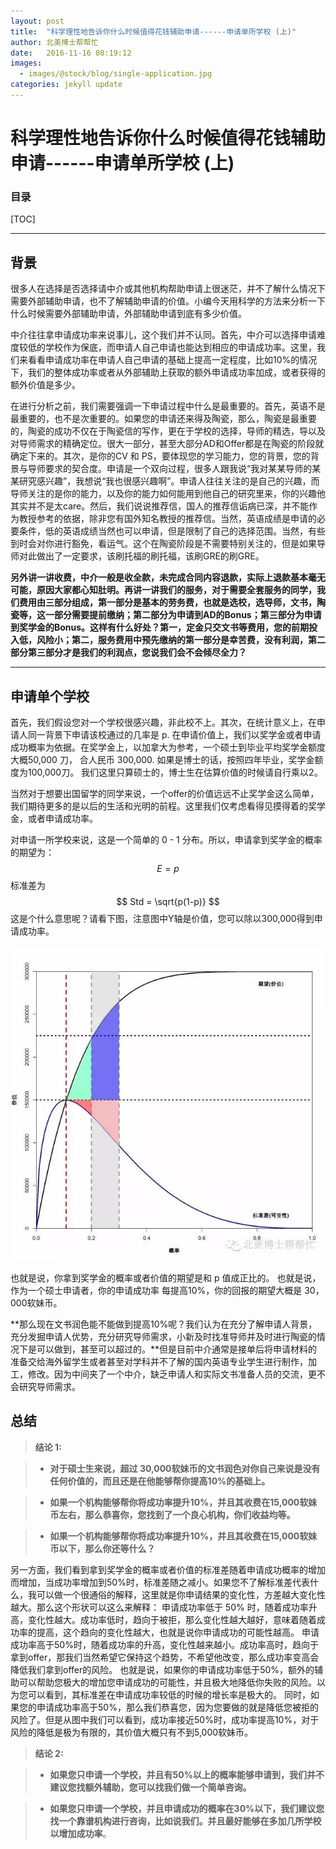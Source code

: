 ```yaml
---
layout: post
title:  "科学理性地告诉你什么时候值得花钱辅助申请------申请单所学校 (上)"
author: 北美博士帮帮忙
date:   2016-11-16 08:19:12
images:
  - images/@stock/blog/single-application.jpg
categories: jekyll update
---
```


科学理性地告诉你什么时候值得花钱辅助申请------申请单所学校 (上)
===================
### 目录

[TOC]

----------

背景
--

很多人在选择是否选择请中介或其他机构帮助申请上很迷茫，并不了解什么情况下需要外部辅助申请，也不了解辅助申请的价值。小编今天用科学的方法来分析一下什么时候需要外部辅助申请，外部辅助申请到底有多少价值。

中介往往拿申请成功率来说事儿，这个我们并不认同。首先，中介可以选择申请难度较低的学校作为保底，而申请人自己申请也能达到相应的申请成功率。这里，我们来看看申请成功率在申请人自己申请的基础上提高一定程度，比如10%的情况下，我们的整体成功率或者从外部辅助上获取的额外申请成功率加成，或者获得的额外价值是多少。

在进行分析之前，我们需要强调一下申请过程中什么是最重要的。首先，英语不是最重要的，也不是次重要的。如果您的申请还来得及陶瓷，那么，陶瓷是最重要的，陶瓷的成功不仅在于陶瓷信的写作，更在于学校的选择，导师的精选，导以及对导师需求的精确定位。很大一部分，甚至大部分AD和Offer都是在陶瓷的阶段就确定下来的。其次，是你的CV 和 PS，要体现您的学习能力，您的背景，您的背景与导师要求的契合度。申请是一个双向过程，很多人跟我说“我对某某导师的某某研究感兴趣”，我想说“我也很感兴趣啊”。申请人往往关注的是自己的兴趣，而导师关注的是你的能力，以及你的能力如何能用到他自己的研究里来，你的兴趣他其实并不是太care。然后，我们说说推荐信，国人的推荐信诟病已深，并不能作为教授参考的依据，除非您有国外知名教授的推荐信。当然，英语成绩是申请的必要条件，低的英语成绩当然也可以申请，但是限制了自己的选择范围。当然，有些到时会对你进行豁免，看运气。这个在陶瓷阶段是不需要特别关注的，但是如果导师对此做出了一定要求，该刷托福的刷托福，该刷GRE的刷GRE。

**另外讲一讲收费，中介一般是收全款，未完成合同内容退款，实际上退款基本毫无可能，原因大家都心知肚明。再讲一讲我们的服务，对于需要全套服务的同学，我们费用由三部分组成，第一部分是基本的劳务费，也就是选校，选导师，文书，陶瓷等，这一部分需要提前缴纳；第二部分为申请到AD的Bonus；第三部分为申请到奖学金的Bonus。这样有什么好处？第一，定金只交文书等费用，您的前期投入低，风险小；第二，服务费用中预先缴纳的第一部分是幸苦费，没有利润，第二部分第三部分才是我们的利润点，您说我们会不会倾尽全力？**

----------
申请单个学校
-------------
首先，我们假设您对一个学校很感兴趣，非此校不上。其次，在统计意义上，在申请人同一背景下申请该校通过的几率是 p. 在申请价值上，我们以奖学金或者申请成功概率为依据。在奖学金上，以加拿大为参考，一个硕士到毕业平均奖学金额度大概50,000 刀， 合人民币 300,000. 如果是博士的话，按照四年毕业，奖学金额度为100,000刀。 我们这里只算硕士的，博士生在估算价值的时候请自行乘以2。

当然对于想要出国留学的同学来说，一个offer的价值远远不止奖学金这么简单，我们期待更多的是以后的生活和光明的前程。这里我们仅考虑看得见摸得着的奖学金，或者申请成功率。

对申请一所学校来说，这是一个简单的 0 - 1 分布。所以，申请拿到奖学金的概率的期望为：
$$
E = p
$$
标准差为 
$$
Std = \sqrt{p(1-p)}
$$
这是个什么意思呢？请看下图，注意图中Y轴是价值，您可以除以300,000得到申请成功率。

![申请单所学校成功率期望及标准差](images/@stock/blog/multi-application.jpg)

也就是说，你拿到奖学金的概率或者价值的期望是和 p 值成正比的。 也就是说，作为一个硕士申请者，你的申请成功率 每提高10%，你的回报的期望大概是 30，000软妹币。

**那么现在文书润色能不能做到提高10%呢？我们认为在充分了解申请人背景，充分发掘申请人优势，充分研究导师需求，小新及时找准导师并及时进行陶瓷的情况下是可以做到，甚至可以超过的。**但是目前中介通常是接单后将申请材料的准备交给海外留学生或者甚至对学科并不了解的国内英语专业学生进行制作，加工，修改。因为中间夹了一个中介，缺乏申请人和实际文书准备人员的交流，更不会研究导师需求。

<i class="icon-pencil"></i> **总结**
----------------------------------
>**结论  1:**

> -  **对于硕士生来说，超过 30,000软妹币的文书润色对你自己来说是没有任何价值的，而且还是在他能够帮你提高10%的基础上。**

> - **如果一个机构能够帮你将成功率提升10%，并且其收费在15,000软妹币左右，那么恭喜你，您找到了一个良心机构，你们收益均等。**

> - **如果一个机构能够帮你将成功率提升10%，并且其收费在15,000软妹币以下，那么你还等什么？**

另一方面，我们看到拿到奖学金的概率或者价值的标准差随着申请成功概率的增加而增加，当成功率增加到50%时，标准差随之减小。如果您不了解标准差代表什么，我可以做一个很通俗的解释，这里就是你申请结果的变化性，方差越大变化性越大。那么这个形状可以这么来解释：
申请成功率低于 50% 时，随着成功率升高，变化性越大。成功率低时，趋向于被拒，那么变化性越大越好，意味着随着成功率的提高，这个趋向的变化性越大，也就是说你申请成功的可能性越高。
申请成功率高于50%时，随着成功率的升高，变化性越来越小。成功率高时，趋向于拿到offer，那我们当然希望它保持这个趋势，不希望他改变，那么成功率变高会降低我们拿到offer的风险。
也就是说，如果你的申请成功率低于50%，额外的辅助可以帮助您极大的增加您申请成功的可能性，并且极大地降低你失败的风险。以为您可以看到，其标准差在申请成功率较低的时候的增长率是极大的。
同时，如果您的申请成功率高于50%，那么我们恭喜您，因为您要做的就是降低您被拒的风险了。但是从图中我们可以看到，成功率接近50%时，成功率提高10%，对于风险的降低是极为有限的，其价值大概只有不到5,000软妹币。

>**结论  2:**

 >- **如果您只申请一个学校，并且有50%以上的概率能够申请到，我们并不建议您找额外辅助，您可以找我们做一个简单咨询。**
                                                              
 >- **如果您只申请一个学校，并且申请成功的概率在30%以下，我们建议您找一个靠谱机构进行咨询，比如说我们。并且最好能够在多加几所学校以增加成功率**。
